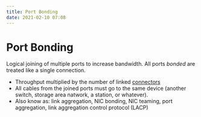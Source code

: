 ```yaml
---
title: Port Bonding
date: 2021-02-10 07:08
---
```


# Port Bonding
Logical joining of multiple ports to increase bandwidth. All ports _bonded_ are
treated like a single connection. 
* Throughput multiplied by the number of linked
	[connectors](2020-10-12--13-23-51Z--cabling_and_connectors.md)
* All cables from the joined ports must go to the same device (another switch,
	storage area natwork, a station, or whatever).
* Also know as: link aggregation, NIC bonding, NIC teaming, port aggregation,
	link aggregation control protocol (LACP)
